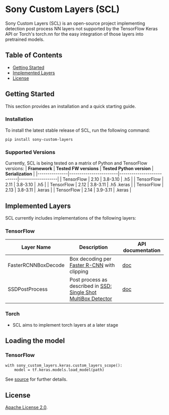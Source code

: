 # Sony Custom Layers (SCL)

Sony Custom Layers (SCL) is an open-source project implementing detection post process NN layers not supported by the TensorFlow Keras API or Torch's torch.nn for the easy integration of those layers into pretrained models.

## Table of Contents

- [Getting Started](#getting-started)
- [Implemented Layers](#implemented-layers)
- [License](#license)


## Getting Started

This section provides an installation and a quick starting guide.

### Installation

To install the latest stable release of SCL, run the following command:
```
pip install sony-custom-layers
```

### Supported Versions

Currently, SCL is being tested on a matrix of Python and TensorFlow versions:
| **Framework** | **Tested FW versions** | **Tested Python version** | **Serialization** |
|---------------|------------------------|---------------------------|-------------------|
| TensorFlow    | 2.10                   | 3.8-3.10                  | .h5               |
| TensorFlow    | 2.11                   | 3.8-3.10                  | .h5               |
| TensorFlow    | 2.12                   | 3.8-3.11                  | .h5  .keras       |
| TensorFlow    | 2.13                   | 3.8-3.11                  | .keras            |
| TensorFlow    | 2.14                   | 3.9-3.11                  | .keras            |

## Implemented Layers
SCL currently includes implementations of the following layers:
### TensorFlow

| **Layer Name** | **Description**                                      | **API documentation**     |
|-------------------------|---------------------------------------------|---------------------------|
|  FasterRCNNBoxDecode    | Box decoding per [Faster R-CNN](https://arxiv.org/abs/1506.01497) with clipping |  [doc](./sony_custom_layers/keras/object_detection/ssd_pp.md)              |            
|  SSDPostProcess    | Post process as described in [SSD: Single Shot MultiBox Detector](https://arxiv.org/abs/1512.02325)  |[doc](./sony_custom_layers/keras/object_detection/faster_rcnn_box_decode.md)                | 

### Torch
* SCL aims to implement torch layers at a later stage

## Loading the model
### TensorFlow
```
with sony_custom_layers.keras.custom_layers_scope():
    model = tf.keras.models.load_model(path)
```
See [source](sony_custom_layers/keras/custom_objects.py) for further details.

## License
[Apache License 2.0](LICENSE.md).


